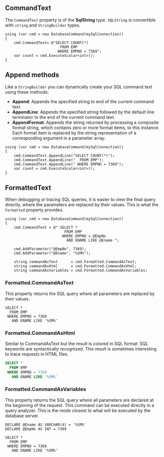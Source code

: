 ## CommandText

The `CommandText` property is of the **SqlString** type.
`SQLString` is convertible with `string` and `StringBuilder` types.

```CSharp
using (var cmd = new DatabaseCommand(mySqlConnection))
{
    cmd.CommandText= @"SELECT COUNT(*)
                         FROM EMP
                        WHERE EMPNO = 7369";
    var count = cmd.ExecuteScalar<int>();
}
```

## Append methods

Like a `StringBuilder` you can dynamcally create your SQL command text using these methods:

- **Append**: Appends the specified string to end of the current command text.
- **AppendLine**: Appends the specified string followed by the default line terminator to the end of the current command text.
- **AppendFormat**: Appends the string returned by processing a composite format string, 
  which contains zero or more format items, to this instance. Each format item is replaced by
  the string representation of a corresponding argument in a parameter array.

```CSharp
using (var cmd = new DatabaseCommand(mySqlConnection))
{
    cmd.CommandText.AppendLine("SELECT COUNT(*)");
    cmd.CommandText.AppendLine("  FROM EMP");
    cmd.CommandText.AppendLine(" WHERE EMPNO = 7369");
    var count = cmd.ExecuteScalar<int>();
}
```

## FormattedText

When debugging or tracing SQL queries, it is easier to view the final query directly, 
where the parameters are replaced by their values. 
This is what the `Formatted` property provides.

```CSharp
using (var cmd = new DatabaseCommand(mySqlConnection))
{
    cmd.CommandText = @" SELECT * 
                           FROM EMP 
                          WHERE EMPNO = @EmpNo 
                            AND ENAME LIKE @Ename ";

    cmd.AddParameter("@EmpNo", 7369);
    cmd.AddParameter("@Ename", "%SM%");

    string commandAsText      = cmd.Formatted.CommandAsText;
    string commandAsHtml      = cmd.Formatted.CommandAsHtml;
    string commandAsVariables = cmd.Formatted.CommandAsVariables;
```

### Formatted.CommandAsText

This property returns the SQL query where all parameters are replaced by their values.

```Text
SELECT * 
  FROM EMP 
 WHERE EMPNO = 7369 
   AND ENAME LIKE '%SM%'
```

### Formatted.CommandAsHtml

Similar to CommandAsText but the result is colored in SQL format: SQL keywords are syntactically recognized.
This result is sometimes interesting to trace requests in HTML files.

```SQL
SELECT * 
  FROM EMP 
 WHERE EMPNO = 7369 
   AND ENAME LIKE '%SM%'
```

### Formatted.CommandAsVariables

This property returns the SQL query where all parameters are declared at the beginning of the request.
This command can be executed directly in a query analyzer. 
This is the mode closest to what will be executed by the database server.

```Text
DECLARE @Ename AS VARCHAR(4) = '%SM%'
DECLARE @EmpNo AS INT = 7369

SELECT * 
  FROM EMP 
 WHERE EMPNO = 7369 
   AND ENAME LIKE '%SM%'
```